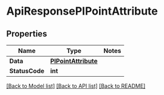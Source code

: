 # ApiResponsePIPointAttribute

## Properties
Name | Type | Notes
------------ | ------------- | -------------
**Data** | **[**PIPointAttribute**](../Model/PIPointAttribute.md)**
**StatusCode** | **int**

[[Back to Model list]](../../README.md#documentation-for-models) [[Back to API list]](../../README.md#documentation-for-api-endpoints) [[Back to README]](../../README.md)
